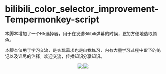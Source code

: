 # bilibili_color_selector_improvement-Tempermonkey-script
本脚本增加了一个H5选择器，用于在发送Bilibili弹幕的时候，更加方便地选取颜色。

本脚本仅用于学习交流，是实现需求也是自我练习，内有大量学习过程中留下的笔记以及详尽的注释，欢迎交流，传播知识分享知识。
<div align="center">
  <!-- Version -->
  <a href="https://github.com/Byron-Ding/bilibili_color_selector_improvement-Tempermonkey-script">
    <img src="https://img.shields.io/badge/Version-v1.2.7-green">
  </a>
  <!-- License -->
  <a href="[LICENSE](https://www.gnu.org/licenses/agpl-3.0.html)">
    <img src="https://img.shields.io/badge/License-AGPL%20v3-green.svg">
  </a>
</div>
